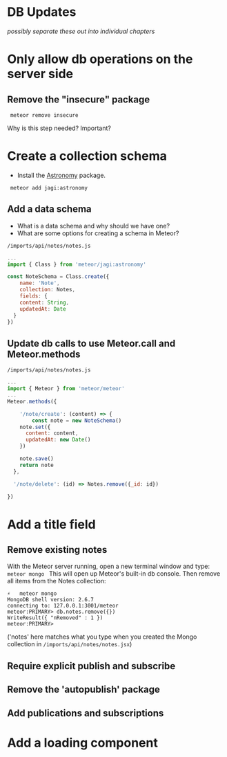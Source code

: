 # DB Updates
_possibly separate these out into individual chapters_

# Only allow db operations on the server side

## Remove the "insecure" package
```  meteor remove insecure ```

Why is this step needed? Important?


# Create a collection schema

 - Install the [Astronomy](https://github.com/jagi/meteor-astronomy/) package.

```  meteor add jagi:astronomy ```

## Add a data schema

- What is a data schema and why should we have one?
- What are some options for creating a schema in Meteor?

``` /imports/api/notes/notes.js ```
```js
...
import { Class } from 'meteor/jagi:astronomy'

const NoteSchema = Class.create({
	name: 'Note',
	collection: Notes,
	fields: {
    content: String,
    updatedAt: Date 
  }
})
```

## Update db calls to use Meteor.call and Meteor.methods


``` /imports/api/notes/notes.js ```
```js
...
import { Meteor } from 'meteor/meteor'
...
Meteor.methods({

	'/note/create': (content) => {
		const note = new NoteSchema()
    note.set({
      content: content,
      updatedAt: new Date()
    })

    note.save()
    return note
  },

  '/note/delete': (id) => Notes.remove({_id: id})

})

```


# Add a title field


## Remove existing notes

With the Meteor server running, open a new terminal window and type:
  ```meteor mongo ```
  This will open up Meteor's built-in db console.
  Then remove all items from the Notes collection:
  
  ```
  ⚡   meteor mongo
MongoDB shell version: 2.6.7
connecting to: 127.0.0.1:3001/meteor
meteor:PRIMARY> db.notes.remove({})
WriteResult({ "nRemoved" : 1 })
meteor:PRIMARY> 
```
('notes' here matches what you type when you created the Mongo collection in ``` /imports/api/notes/notes.jsx ```)


## Require explicit publish and subscribe

## Remove the 'autopublish' package

## Add publications and subscriptions

# Add a loading component



